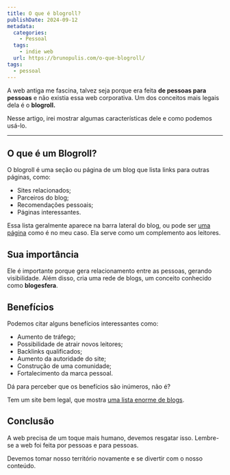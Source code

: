 ```yaml
---
title: O que é blogroll?
publishDate: 2024-09-12
metadata:
  categories:
    - Pessoal
  tags:
    - indie web
  url: https://brunopulis.com/o-que-blogroll/
tags:
  - pessoal
---
```

A web antiga me fascina, talvez seja porque era feita **de pessoas para pessoas** e não existia essa web corporativa. Um dos conceitos mais legais dela é o **blogroll.**

Nesse artigo, irei mostrar algumas características dele e como podemos usá-lo.

* * *

## O que é um Blogroll?

O blogroll é uma seção ou página de um blog que lista links para outras páginas, como:

- Sites relacionados;
- Parceiros do blog;
- Recomendações pessoais;
- Páginas interessantes.

Essa lista geralmente aparece na barra lateral do blog, ou pode ser [uma página](https://brunopulis.com/blogroll/) como é no meu caso. Ela serve como um complemento aos leitores.

## Sua importância

Ele é importante porque gera relacionamento entre as pessoas, gerando visibilidade.
Além disso, cria uma rede de blogs, um conceito conhecido como **blogesfera**.

## Benefícios

Podemos citar alguns benefícios interessantes como:

- Aumento de tráfego;
- Possibilidade de atrair novos leitores;
- Backlinks qualificados;
- Aumento da autoridade do site;
- Construção de uma comunidade;
- Fortalecimento da marca pessoal.

Dá para perceber que os benefícios são inúmeros, não é?

Tem um site bem legal, que mostra [uma lista enorme de blogs](https://blogroll.org/).

## Conclusão

A web precisa de um toque mais humano, devemos resgatar isso. Lembre-se a web foi feita por pessoas e para pessoas.

Devemos tomar nosso território novamente e se divertir com o nosso conteúdo.

